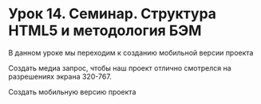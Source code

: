 # Урок 14. Семинар. Структура HTML5 и методология БЭМ #

В данном уроке мы переходим к созданию мобильной версии проекта

Создать медиа запрос, чтобы наш проект отлично смотрелся на разрешениях экрана 320-767.

Создать мобильную версию проекта

